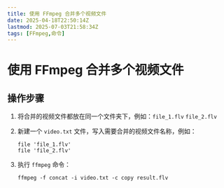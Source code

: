 ```yaml
---
title: 使用 FFmpeg 合并多个视频文件
date: 2025-04-18T22:50:14Z
lastmod: 2025-07-03T21:58:34Z
tags: [FFmpeg,命令]
---
```


# 使用 FFmpeg 合并多个视频文件

## 操作步骤

1. 将合并的视频文件都放在同一个文件夹下，例如：`file_1.flv` `file_2.flv`​
2. 新建一个 `video.txt` 文件，写入需要合并的视频文件名称，例如：

    ```plaintext
    file 'file_1.flv'
    file 'file_2.flv'
    ```
3. 执行 `ffmpeg` 命令：

    ```plaintext
    ffmpeg -f concat -i video.txt -c copy result.flv
    ```

‍
